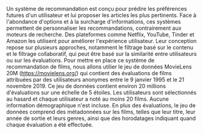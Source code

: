 Un système de recommandation est conçu pour prédire les préférences futures d'un utilisateur et lui proposer les articles les plus pertinents. Face à l'abondance d'options et à la surcharge d'informations, ces systèmes permettent de personnaliser les recommandations, contrairement aux moteurs de recherche. Des plateformes comme Netflix, YouTube, Tinder et Amazon les utilisent pour améliorer l'expérience utilisateur. Leur conception repose sur plusieurs approches, notamment le filtrage basé sur le contenu et le filtrage collaboratif, qui peut être basé sur la similarité entre utilisateurs ou sur les évaluations.
Pour mettre en place ce système de recommandation de films, nous allons utilier le jeu de données MovieLens 20M (https://movielens.org/) qui contient des évaluations de films attribuées par des utilisateurs anonymes entre le 9 janvier 1995 et le 21 novembre 2019. Ce jeu de données contient environ 20 millions d'évaluations sur une échelle de 5 étoiles. Les utilisateurs sont sélectionnés au hasard et chaque utilisateur a noté au moins 20 films. Aucune information démographique n'est incluse. En plus des évaluations, le jeu de données comprend des métadonnées sur les films, telles que leur titre, leur année de sortie et leurs genres, ainsi que des horodatages indiquant quand chaque évaluation a été effectuée.
